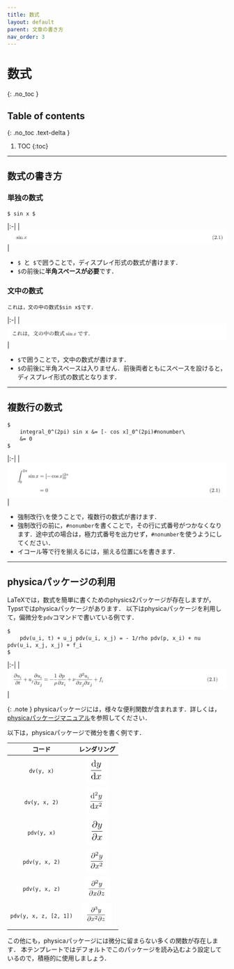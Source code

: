 ```yaml
---
title: 数式
layout: default
parent: 文章の書き方
nav_order: 3
---
```


# 数式
{: .no_toc }

## Table of contents
{: .no_toc .text-delta }

1. TOC
{:toc}

---

## 数式の書き方

### 単独の数式

```
$ sin x $
```

|:-|
| ![](../images/basic-math-fig1.png) |

- `$ `と` $`で囲うことで，ディスプレイ形式の数式が書けます．
- `$`の前後に**半角スペースが必要**です．

### 文中の数式

```
これは，文の中の数式$sin x$です．
```

|:-|
| ![](../images/basic-math-fig2.png) |

- `$`で囲うことで，文中の数式が書けます．
- `$`の前後に半角スペースは入りません．前後両者ともにスペースを設けると，ディスプレイ形式の数式となります．

---

## 複数行の数式

```
$
    integral_0^(2pi) sin x &= [- cos x]_0^(2pi)#nonumber\
    &= 0
$
```

|:-|
| ![](../images/basic-math-fig4.png) |

- 強制改行`\`を使うことで，複数行の数式が書けます．
- 強制改行の前に，`#nonumber`を書くことで，その行に式番号がつかなくなります．途中式の場合は，極力式番号を出力せず，`#nonumber`を使うようにしてください．
- イコール等で行を揃えるには，揃える位置に`&`を書きます．

---

## physicaパッケージの利用

LaTeXでは，数式を簡単に書くためのphysics2パッケージが存在しますが，Typstではphysicaパッケージがあります．
以下はphysicaパッケージを利用して，偏微分を`pdv`コマンドで書いている例です．

```
$
    pdv(u_i, t) + u_j pdv(u_i, x_j) = - 1/rho pdv(p, x_i) + nu pdv(u_i, x_j, x_j) + f_i
$
```

|:-|
| ![](../images/basic-math-fig3.png) |

{: .note }
physicaパッケージには，様々な便利関数が含まれます．詳しくは，[physicaパッケージマニュアル](https://github.com/Leedehai/typst-physics/blob/v0.9.4/physica-manual.pdf)を参照してください．

以下は，physicaパッケージで微分を書く例です．

| コード | レンダリング |
|:-:|:-:|
| `dv(y, x)` | <img src="../images/basic-math-ex1.png" width="50"> |
| `dv(y, x, 2)` | <img src="../images/basic-math-ex2.png" width="50"> |
| `pdv(y, x)` | <img src="../images/basic-math-ex3.png" width="50"> |
| `pdv(y, x, 2)` | <img src="../images/basic-math-ex4.png" width="50"> |
| `pdv(y, x, z)` | <img src="../images/basic-math-ex5.png" width="60"> |
| `pdv(y, x, z, [2, 1])` | <img src="../images/basic-math-ex6.png" width="70"> |

この他にも，physicaパッケージには微分に留まらない多くの関数が存在します．
本テンプレートではデフォルトでこのパッケージを読み込むよう設定しているので，積極的に使用しましょう．
